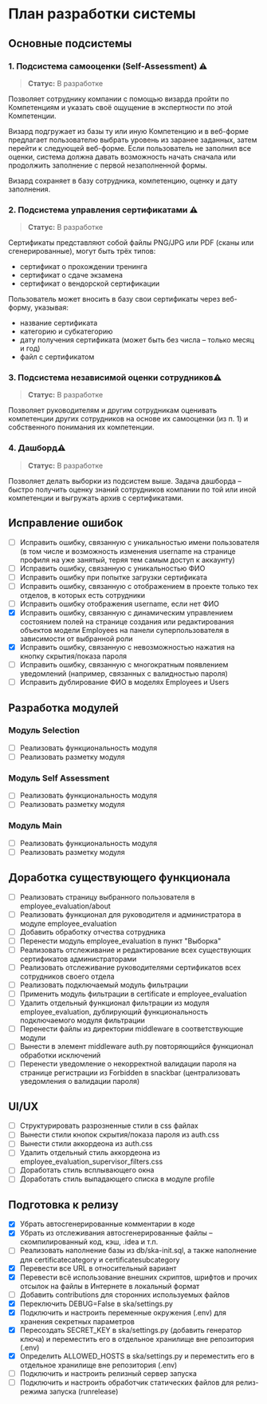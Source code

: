 # План разработки системы

## Основные подсистемы

### 1. Подсистема самооценки (Self-Assessment) ⚠️
> **Статус:** В разработке

Позволяет сотруднику компании с помощью визарда пройти по Компетенциям и указать своё ощущение в экспертности по этой Компетенции. 

Визард подгружает из базы ту или иную Компетенцию и в веб-форме предлагает пользователю выбрать уровень из заранее заданных, затем перейти к следующей веб-форме. Если пользователь не заполнил все оценки, система должна давать возможность начать сначала или продолжить заполнение с первой незаполненной формы. 

Визард сохраняет в базу сотрудника, компетенцию, оценку и дату заполнения.

### 2. Подсистема управления сертификатами ⚠️
> **Статус:** В разработке

Сертификаты представляют собой файлы PNG/JPG или PDF (сканы или сгенерированные), могут быть трёх типов:
- сертификат о прохождении тренинга
- сертификат о сдаче экзамена
- сертификат о вендорской сертификации

Пользователь может вносить в базу свои сертификаты через веб-форму, указывая:
- название сертификата
- категорию и субкатегорию
- дату получения сертификата (может быть без числа – только месяц и год)
- файл с сертификатом

### 3. Подсистема независимой оценки сотрудников⚠️
> **Статус:** В разработке

Позволяет руководителям и другим сотрудникам оценивать компетенции других сотрудников на основе их самооценки (из п. 1) и собственного понимания их компетенции.

### 4. Дашборд⚠️
> **Статус:** В разработке

Позволяет делать выборки из подсистем выше. Задача дашборда – быстро получить оценку знаний сотрудников компании по той или иной компетенции и выгружать архив с сертификатами.

## Исправление ошибок
- [ ] Исправить ошибку, связанную с уникальностью имени пользователя (в том числе и возможность изменения username на странице профиля на уже занятый, теряя тем самым доступ к аккаунту)
- [ ] Исправить ошибку, связанную с уникальностью ФИО
- [ ] Исправить ошибку при попытке загрузки сертификата
- [ ] Исправить ошибку, связанную с отображением в проекте только тех отделов, в которых есть сотрудники
- [ ] Исправить ошибку отображения username, если нет ФИО
- [x] Исправить ошибку, связанную с динамическим управлением состоянием полей на странице создания или редактирования объектов модели Employees на панели суперпользователя в зависимости от выбранной роли
- [x] Исправить ошибку, связанную с невозможностью нажатия на кнопку скрытия/показа пароля
- [ ] Исправить ошибку, связанную с многократным появлением уведомлений (например, связанных с валидностью пароля)
- [ ] Исправить дублирование ФИО в моделях Employees и Users

## Разработка модулей

### Модуль Selection
- [ ] Реализовать функциональность модуля
- [ ] Реализовать разметку модуля

### Модуль Self Assessment
- [ ] Реализовать функциональность модуля
- [ ] Реализовать разметку модуля

### Модуль Main
- [ ] Реализовать функциональность модуля
- [ ] Реализовать разметку модуля

## Доработка существующего функционала
- [ ] Реализовать страницу выбранного пользователя в employee_evaluation/about
- [ ] Реализовать функционал для руководителя и администратора в модуле employee_evaluation
- [ ] Добавить обработку отчества сотрудника
- [ ] Перенести модуль employee_evaluation в пункт "Выборка"
- [ ] Реализовать отслеживание и редактирование всех существующих сертификатов администраторами
- [ ] Реализовать отслеживание руководителями сертификатов всех сотрудников своего отдела
- [ ] Реализовать подключаемый модуль фильтрации
- [ ] Применить модуль фильтрации в certificate и employee_evaluation
- [ ] Удалить отдельный функционал фильтрации из модуля employee_evaluation, дублирующий функциональность подключаемого модуля фильтрации
- [ ] Перенести файлы из директории middleware в соответствующие модули
- [ ] Вынести в элемент middleware auth.py повторяющийся функционал обработки исключений
- [ ] Перенести уведомление о некорректной валидации пароля на странице регистрации из Forbidden в snackbar (централизовать уведомления о валидации пароля)

## UI/UX
- [ ] Структурировать разрозненные стили в css файлах
- [ ] Вынести стили кнопок скрытия/показа пароля из auth.css
- [ ] Вынести стили аккордеона из auth.css
- [ ] Удалить отдельный стиль аккордеона из employee_evaluation_supervisor_filters.css
- [ ] Доработать стиль всплывающего окна
- [ ] Доработать стиль выпадающего списка в модуле profile

## Подготовка к релизу
- [x] Убрать автосгенерированные комментарии в коде
- [x] Убрать из отслеживания автосгенерированные файлы – скомпилированный код, кэш, .idea и т.п.
- [ ] Реализовать наполнение базы из db/ska-init.sql, а также наполнение для certificatecategory и certificatesubcategory
- [x] Перевести все URL в относительный вариант
- [x] Перевести всё использование внешних скриптов, шрифтов и прочих отсылок на файлы в Интернете в локальный формат
- [ ] Добавить contributions для сторонних используемых файлов
- [x] Переключить DEBUG=False в ska/settings.py
- [x] Подключить и настроить переменные окружения (.env) для хранения секретных параметров
- [x] Пересоздать SECRET_KEY в ska/settings.py (добавить генератор ключа) и переместить его в отдельное хранилище вне репозитория (.env) 
- [x] Определить ALLOWED_HOSTS в ska/settings.py и переместить его в отдельное хранилище вне репозитория (.env) 
- [ ] Подключить и настроить релизный сервер запуска
- [ ] Подключить и настроить обработчик статических файлов для релиз-режима запуска (runrelease)